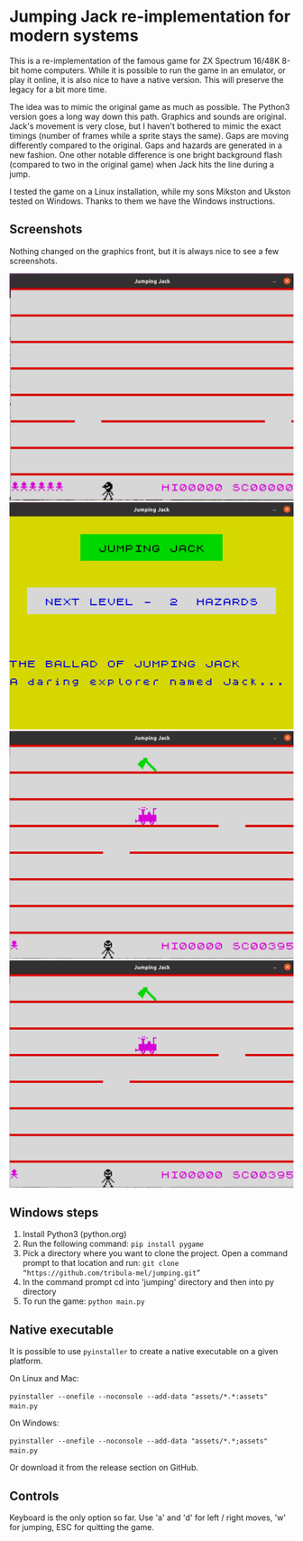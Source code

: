 # Jumping Jack re-implementation for modern systems

This is a re-implementation of the famous game for ZX Spectrum 16/48K 8-bit
home computers. While it is possible to run the game in an emulator, or play
it online, it is also nice to have a native version. This will preserve the
legacy for a bit more time.

The idea was to mimic the original game as much as possible. The Python3
version goes a long way down this path. Graphics and sounds are original. Jack's
movement is very close, but I haven't bothered to mimic the exact timings
(number of frames while a sprite stays the same). Gaps are moving differently
compared to the original. Gaps and hazards are generated in a new fashion. One
other notable difference is one bright background flash (compared to two in
the original game) when Jack hits the line during a jump.

I tested the game on a Linux installation, while my sons Mikston and Ukston
tested on Windows. Thanks to them we have the Windows instructions.

## Screenshots

Nothing changed on the graphics front, but it is always nice to see a few
screenshots.

![The opening screen](screenshots/jj_0.png)
![Next level](screenshots/jj_1.png)
![Two hazards](screenshots/jj_2.png)
![Game over with a new high score](screenshots/jj_2.png)

## Windows steps

1. Install Python3 (python.org)
2. Run the following command: `pip install pygame`
3. Pick a directory where you want to clone the project. Open a command prompt
   to that location and run: `git clone “https://github.com/tribula-mel/jumping.git”` 
4. In the command prompt cd into 'jumping' directory and then into py directory
5. To run the game: `python main.py`

## Native executable

It is possible to use `pyinstaller` to create a native executable on a
given platform.

On Linux and Mac:

`pyinstaller --onefile --noconsole --add-data "assets/*.*:assets" main.py`

On Windows:

`pyinstaller --onefile --noconsole --add-data "assets/*.*;assets" main.py`

Or download it from the release section on GitHub.

## Controls

Keyboard is the only option so far. Use 'a' and 'd' for left / right moves,
'w' for jumping, ESC for quitting the game.
